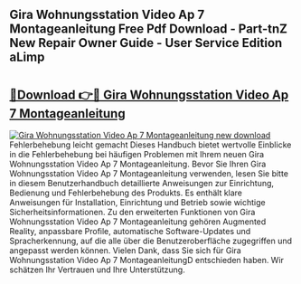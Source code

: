 ## Gira Wohnungsstation Video Ap 7 Montageanleitung Free Pdf Download - Part-tnZ New Repair Owner Guide - User Service Edition aLimp

# <h2><a href="http://df6k5sq.blite.top/?on=Gira+Wohnungsstation+Video+Ap+7+Montageanleitung">🔗Download 👉🔴 Gira Wohnungsstation Video Ap 7 Montageanleitung</a></h2>

[![Gira Wohnungsstation Video Ap 7 Montageanleitung new download](https://i.imgur.com/lujVjoI.png)](http://df6k5sq.blite.top/?on=Gira+Wohnungsstation+Video+Ap+7+Montageanleitung)
Fehlerbehebung leicht gemacht Dieses Handbuch bietet wertvolle Einblicke in die Fehlerbehebung bei häufigen Problemen mit Ihrem neuen Gira Wohnungsstation Video Ap 7 Montageanleitung. Bevor Sie Ihren Gira Wohnungsstation Video Ap 7 Montageanleitung verwenden, lesen Sie bitte in diesem Benutzerhandbuch detaillierte Anweisungen zur Einrichtung, Bedienung und Fehlerbehebung des Produkts. Es enthält klare Anweisungen für Installation, Einrichtung und Betrieb sowie wichtige Sicherheitsinformationen. Zu den erweiterten Funktionen von Gira Wohnungsstation Video Ap 7 Montageanleitung gehören Augmented Reality, anpassbare Profile, automatische Software-Updates und Spracherkennung, auf die alle über die Benutzeroberfläche zugegriffen und angepasst werden können. Vielen Dank, dass Sie sich für Gira Wohnungsstation Video Ap 7 MontageanleitungD entschieden haben. Wir schätzen Ihr Vertrauen und Ihre Unterstützung.
